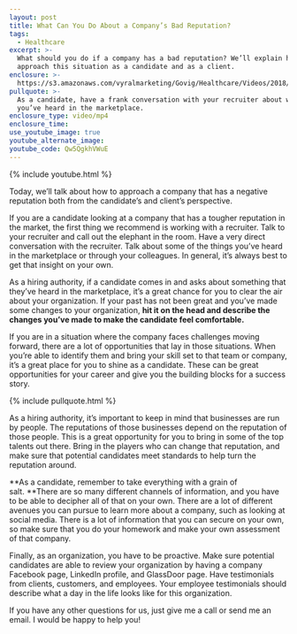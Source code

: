 ```yaml
---
layout: post
title: What Can You Do About a Company’s Bad Reputation?
tags:
  - Healthcare
excerpt: >-
  What should you do if a company has a bad reputation? We’ll explain how to
  approach this situation as a candidate and as a client.
enclosure: >-
  https://s3.amazonaws.com/vyralmarketing/Govig/Healthcare/Videos/2018/Approaching+A+Company+With+A+Bad+Reputation.mp4
pullquote: >-
  As a candidate, have a frank conversation with your recruiter about what
  you’ve heard in the marketplace.
enclosure_type: video/mp4
enclosure_time:
use_youtube_image: true
youtube_alternate_image:
youtube_code: Qw5QgkhVWuE
---
```


{% include youtube.html %}

Today, we’ll talk about how to approach a company that has a negative reputation both from the candidate’s and client’s perspective.

If you are a candidate looking at a company that has a tougher reputation in the market, the first thing we recommend is working with a recruiter. Talk to your recruiter and call out the elephant in the room. Have a very direct conversation with the recruiter. Talk about some of the things you’ve heard in the marketplace or through your colleagues. In general, it’s always best to get that insight on your own.

As a hiring authority, if a candidate comes in and asks about something that they’ve heard in the marketplace, it’s a great chance for you to clear the air about your organization. If your past has not been great and you’ve made some changes to your organization, **hit it on the head and describe the changes you’ve made to make the candidate feel comfortable.**

If you are in a situation where the company faces challenges moving forward, there are a lot of opportunities that lay in those situations. When you’re able to identify them and bring your skill set to that team or company, it’s a great place for you to shine as a candidate. These can be great opportunities for your career and give you the building blocks for a success story.

{% include pullquote.html %}

As a hiring authority, it’s important to keep in mind that businesses are run by people. The reputations of those businesses depend on the reputation of those people. This is a great opportunity for you to bring in some of the top talents out there. Bring in the players who can change that reputation, and make sure that potential candidates meet standards to help turn the reputation around.

**As a candidate, remember to take everything with a grain of salt.&nbsp;**There are so many different channels of information, and you have to be able to decipher all of that on your own. There are a lot of different avenues you can pursue to learn more about a company, such as looking at social media. There is a lot of information that you can secure on your own, so make sure that you do your homework and make your own assessment of that company.

Finally, as an organization, you have to be proactive. Make sure potential candidates are able to review your organization by having a company Facebook page, LinkedIn profile, and GlassDoor page. Have testimonials from clients, customers, and employees. Your employee testimonials should describe what a day in the life looks like for this organization.

If you have any other questions for us, just give me a call or send me an email. I would be happy to help you!